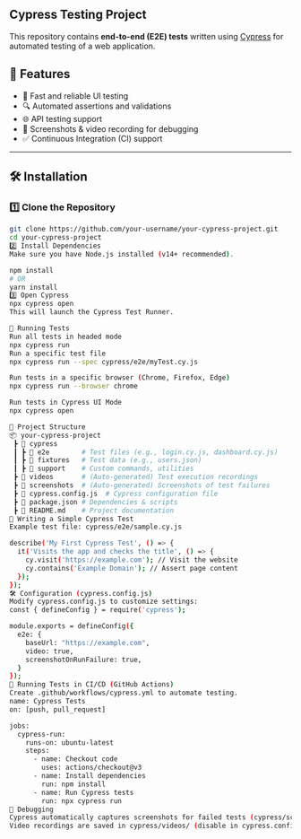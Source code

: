 ## Cypress Testing Project

This repository contains **end-to-end (E2E) tests** written using [Cypress](https://www.cypress.io/) for automated testing of a web application.

## 📌 Features
- 🚀 Fast and reliable UI testing
- 🔍 Automated assertions and validations
- 🌐 API testing support
- 📸 Screenshots & video recording for debugging
- ✅ Continuous Integration (CI) support

---

## 🛠 Installation

### 1️⃣ **Clone the Repository**
```sh
git clone https://github.com/your-username/your-cypress-project.git
cd your-cypress-project
2️⃣ Install Dependencies
Make sure you have Node.js installed (v14+ recommended).

npm install
# OR
yarn install
3️⃣ Open Cypress
npx cypress open
This will launch the Cypress Test Runner.

🚀 Running Tests
Run all tests in headed mode
npx cypress run  
Run a specific test file
npx cypress run --spec cypress/e2e/myTest.cy.js

Run tests in a specific browser (Chrome, Firefox, Edge)
npx cypress run --browser chrome

Run tests in Cypress UI Mode
npx cypress open

📂 Project Structure
📦 your-cypress-project
 ┣ 📂 cypress
 ┃ ┣ 📂 e2e        # Test files (e.g., login.cy.js, dashboard.cy.js)
 ┃ ┣ 📂 fixtures   # Test data (e.g., users.json)
 ┃ ┣ 📂 support    # Custom commands, utilities
 ┣ 📂 videos       # (Auto-generated) Test execution recordings
 ┣ 📂 screenshots  # (Auto-generated) Screenshots of test failures
 ┣ 📜 cypress.config.js  # Cypress configuration file
 ┣ 📜 package.json # Dependencies & scripts
 ┣ 📜 README.md    # Project documentation
🎯 Writing a Simple Cypress Test
Example test file: cypress/e2e/sample.cy.js

describe('My First Cypress Test', () => {
  it('Visits the app and checks the title', () => {
    cy.visit('https://example.com'); // Visit the website
    cy.contains('Example Domain'); // Assert page content
  });
});
🛠 Configuration (cypress.config.js)
Modify cypress.config.js to customize settings:
const { defineConfig } = require('cypress');

module.exports = defineConfig({
  e2e: {
    baseUrl: "https://example.com",
    video: true,
    screenshotOnRunFailure: true,
  }
});
🤖 Running Tests in CI/CD (GitHub Actions)
Create .github/workflows/cypress.yml to automate testing.
name: Cypress Tests
on: [push, pull_request]

jobs:
  cypress-run:
    runs-on: ubuntu-latest
    steps:
      - name: Checkout code
        uses: actions/checkout@v3
      - name: Install dependencies
        run: npm install
      - name: Run Cypress tests
        run: npx cypress run
📸 Debugging
Cypress automatically captures screenshots for failed tests (cypress/screenshots).
Video recordings are saved in cypress/videos/ (disable in cypress.config.js).
